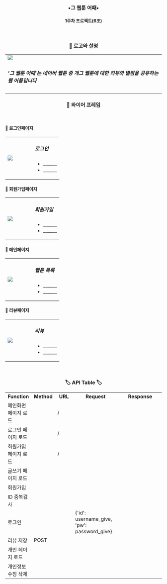 <h3 align="center"><b>▪그 웹툰 어때▪</b></h3>

<h4 align="center">1주차 프로젝트(6조)</h4>
<br>


<h3 align="center"><b>📎 로고와 설명 </b></h3>

<table>
    <tr>
        <td width="20%" length="20%"><img src="https://user-images.githubusercontent.com/110237141/182097429-1334fcbb-4263-46b9-87d6-548f885e80b1.png" /></td>
    </tr>
    <td>
        <h5> '그 웹툰 어때'는 네이버 웹툰 중 개그 웹툰에 대한 리뷰와 별점을 공유하는 웹 어플입니다 </h5>
    </td>
    
</table>






<h3 align="center"><b>📎 와이어 프레임 </b></h3>
<br>
<h4><b>🔎 로그인페이지 </b></h4>

<table width="100%">
    <tr>
        <td width="50%"><img src="https://user-images.githubusercontent.com/110237141/182098738-06b148f7-fc91-40bc-a6b9-7e886da8d314.jpg" /></td>
        <td width="50%">
            <h5>로그인</h5>
            <ul>
                <li>______</li>
                <li>______</li>
            </ul>
        </td>
    </tr>
</table>

<h4><b>🔎 회원가입페이지 </b></h4>

<table width="100%">
    <tr>
        <td width="50%"><img src="https://user-images.githubusercontent.com/110237141/182112578-277e1331-7d71-45c9-8e26-20f08937fd99.png" /></td>
        <td width="50%">
            <h5>회원가입</h5>
            <ul>
                <li>______</li>
                <li>______</li>
            </ul>
        </td>
    </tr>
</table>

<h4><b>🔎 메인페이지 </b></h4>

<table width="100%">
    <tr>
        <td width="50%"><img src=https://user-images.githubusercontent.com/110237141/182099314-e7b13364-3175-4d4b-a69e-d99e98cc23c8.png /></td>
        <td width="50%">
            <h5>웹툰 목록</h5>
            <ul>
                <li>______</li>
                <li>______</li>
            </ul>
        </td>
    </tr>
</table>

<h4><b>🔎 리뷰페이지 </b></h4>

<table width="100%">
    <tr>
        <td width="50%"><img src=https://user-images.githubusercontent.com/110237141/182099511-175c5d77-479f-41b6-8465-397d11f3e5d2.jpg /></td>
        <td width="50%">
            <h5>리뷰</h5>
            <ul>
                <li>______</li>
                <li>______</li>
            </ul>
        </td>
    </tr>
</table>

<br>
<h3 align="center"><b>🏷 API Table 🏷</b></h3>
<table width="100%">
    <tr align="center">
	<td width="12%"><b>Function</b></td>
        <td width="5%"><b>Method</b></td>
        <td width="12%"><b>URL</b></td>
        <td width="30%"><b>Request</b></td>
        <td width="31%"><b>Response</b></td>
    </tr>
    <tr>
        <td width="12%">메인화면 페이지 로드</td>
        <td width="5%"></td>
        <td width="12%">/</td>
        <td width="30%"></td>
        <td width="31%"></td>
    </tr>
    <tr>
        <td width="12%">로그인 페이지 로드</td>
        <td width="5%"></td>
        <td width="12%">/</td>
        <td width="30%"></td>
        <td width="31%"></td>
    </tr>
    <tr>
        <td width="12%">회원가입 페이지 로드</td>
        <td width="5%"></td>
        <td width="12%">/</td>
        <td width="30%"></td>
        <td width="31%"</td>
    </tr>
    <tr>
        <td width="12%">글쓰기 페이지 로드</td>
        <td width="5%"></td>
        <td width="12%"></td>
        <td width="30%"></td>
        <td width="31%"></td>
    </tr>
    <tr>
        <td width="12%">회원가입</td>
        <td width="5%"></td>
        <td width="12%"></td>
        <td width="30%"></td>
        <td width="31%"></td>
    </tr>
    <tr>
        <td width="12%">ID 중복검사</td>
        <td width="5%"></td>
        <td width="12%"></td>
        <td width="30%"></td>
        <td width="31%"></td>
    </tr>
    <tr>
        <td width="12%">로그인</td>
        <td width="5%"></td>
        <td width="12%"></td>
        <td width="30%">{'id': username_give, 'pw': password_give}</td>
        <td width="31%"></td>
    </tr>
    <tr>
        <td width="12%">리뷰 저장</td>
        <td width="5%">POST</td>
        <td width="12%"></td>
        <td width="30%"></td>
        <td width="31%"></td>
    </tr>
    <tr>
        <td width="12%">개인 페이지 로드</td>
        <td width="5%"></td>
        <td width="12%"></td>
        <td width="30%"></td>
        <td width="31%"></td>
    </tr>
    <tr>
        <td width="12%">개인정보 수정 삭제</td>
        <td width="5%"></td>
        <td width="12%"></td>
        <td width="30%"></td>
        <td width="31%"></td>
    </tr>

</table>

<br>
